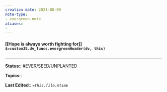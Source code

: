 ```yaml
---
creation date: 2021-08-09
note-type: 
- evergreen-note
aliases:
- 
---
```


#### [[Hope is always worth fighting for]] `$=customJS.dv_funcs.evergreenHeader(dv, this)`



### <hr class="footnote"/>

**Status**:: #EVER/SEED/UNPLANTED 

**Topics**::  
	
**Last Edited**:: *`=this.file.mtime`*
